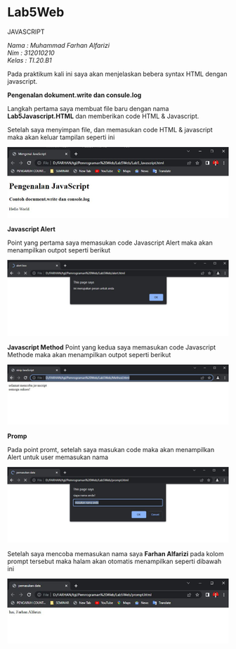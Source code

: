# Lab5Web
JAVASCRIPT

*Nama : Muhammad Farhan Alfarizi<br>*
*Nim : 312010210*<br>
*Kelas : TI.20.B1*<br>

Pada praktikum kali ini saya akan menjelaskan bebera syntax HTML dengan javascript.

**Pengenalan dokument.write dan consule.log**

Langkah pertama saya membuat file baru dengan nama **Lab5Javascript.HTML** dan memberikan code HTML & Javascript.

Setelah saya menyimpan file, dan memasukan code HTML & javascript maka akan keluar tampilan seperti ini 

![pengenalan javascript](screenshoot/pengenalan.JPG)

**Javascript Alert**

Point yang pertama saya memasukan code Javascript Alert maka akan menampilkan outpot seperti berikut

![javascript alert](screenshoot/alert_window.JPG)

**Javascript Method**
Point yang kedua saya memasukan code Javascript Methode maka akan menampilkan outpot seperti berikut

![Javascript Method](screenshoot/Method.JPG)

**Promp**

Pada point promt, setelah saya masukan code maka akan menampilkan Alert untuk user memasukan nama

![Promt](screenshoot/promt.JPG)

Setelah saya mencoba memasukan nama saya **Farhan Alfarizi** pada kolom prompt tersebut maka halam akan otomatis menampilkan seperti dibawah ini 

![Promt nama](screenshoot/promt_nama.JPG)


